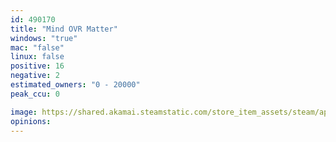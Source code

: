 ```yaml
---
id: 490170
title: "Mind OVR Matter"
windows: "true"
mac: "false"
linux: false
positive: 16
negative: 2
estimated_owners: "0 - 20000"
peak_ccu: 0

image: https://shared.akamai.steamstatic.com/store_item_assets/steam/apps/490170/header.jpg?t=1563350764
opinions:
---
```


